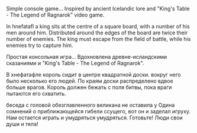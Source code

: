Simple console game... 
Inspired by ancient Icelandic lore and "King's Table - The Legend of Ragnarok" video game.

In hnefatafl a king sits at the centre of a square board,
with a number of his men around him.
Distributed around the edges of the board are twice their number of enemies.
The king must escape from the field of battle, while his enemies try to capture him.

Простая консольная игра... 
Вдохновлена древне-исландскими сказаниями и "King's Table - The Legend of Ragnarok".

В хнефатафле король сидит в центре квадратной доски.
вокруг него было несколько его людей.
По краям доски распределено вдвое больше врагов.
Король должен бежать с поля битвы, пока враги пытаются его схватить.

беседа с головой обезглавленного великана не оставила у Одина сомнений 
о приближающейся гибели ссущего,
вот он и заделал игруху. 
Нам остается играть и умудряться умудряться. Готовьте! Люди свои души и тела!
